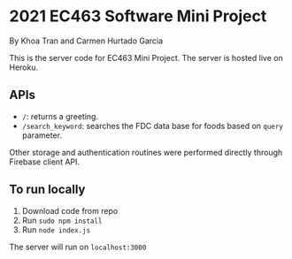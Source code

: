 # 2021 EC463 Software Mini Project
By Khoa Tran and Carmen Hurtado Garcia
 
This is the server code for EC463 Mini Project. The server is hosted live on Heroku. 

## APIs
- `/`: returns a greeting.
- `/search_keyword`: searches the FDC data base for foods based on `query` parameter.

Other storage and authentication routines were performed directly through Firebase client API. 

## To run locally
1. Download code from repo
2. Run `sudo npm install`
3. Run `node index.js`

The server will run on `localhost:3000`